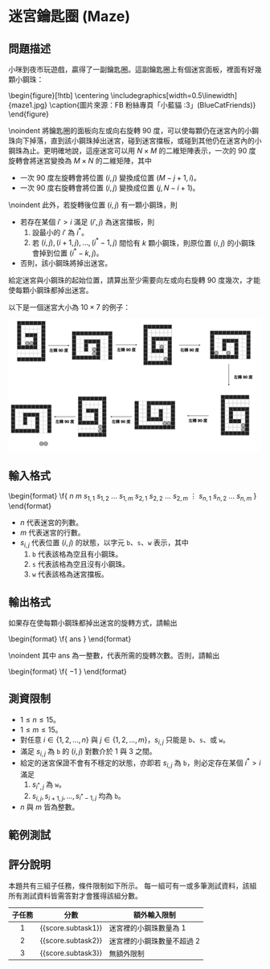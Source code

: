 # 迷宮鑰匙圈 (Maze)

## 問題描述

小咪到夜市玩遊戲，贏得了一副鑰匙圈。這副鑰匙圈上有個迷宮面板，裡面有好幾顆小鋼珠：

\begin{figure}[!htb]
  \centering
  \includegraphics[width=0.5\linewidth]{maze1.jpg}
  \caption{圖片來源：FB 粉絲專頁「小藍貓 :3」(BlueCatFriends)}
\end{figure}

\noindent 將鑰匙圈的面板向左或向右旋轉 $90$ 度，可以使每顆仍在迷宮內的小鋼珠向下掉落，直到該小鋼珠掉出迷宮，碰到迷宮擋板，或碰到其他仍在迷宮內的小鋼珠為止。更明確地說，這座迷宮可以用 $N\times M$ 的二維矩陣表示，一次的 $90$ 度旋轉會將迷宮變換為 $M\times N$ 的二維矩陣，其中

* 一次 $90$ 度左旋轉會將位置 $(i, j)$ 變換成位置 $(M-j+1, i)$。
* 一次 $90$ 度右旋轉會將位置 $(i, j)$ 變換成位置 $(j, N-i+1)$。

\noindent 此外，若旋轉後位置 $(i, j)$ 有一顆小鋼珠，則

* 若存在某個 $i' > i$ 滿足 $(i', j)$ 為迷宮擋板，則
   1. 設最小的 $i'$ 為 $i^*$。
   1. 若 $(i, j), (i+1, j), \ldots, (i^*-1, j)$ 間恰有 $k$ 顆小鋼珠，則原位置 $(i, j)$ 的小鋼珠會掉到位置 $(i^*-k, j)$。
* 否則，該小鋼珠將掉出迷宮。

給定迷宮與小鋼珠的起始位置，請算出至少需要向左或向右旋轉 $90$ 度幾次，才能使每顆小鋼珠都掉出迷宮。

以下是一個迷宮大小為 $10\times7$ 的例子：

![](maze2.png)

## 輸入格式

\begin{format}
\f{
$n$ $m$
$s_{1, 1}$ $s_{1, 2}$ $\ldots$ $s_{1, m}$
$s_{2, 1}$ $s_{2, 2}$ $\ldots$ $s_{2, m}$
$\vdots$
$s_{n, 1}$ $s_{n, 2}$ $\ldots$ $s_{n, m}$
}
\end{format}

* $n$ 代表迷宮的列數。
* $m$ 代表迷宮的行數。
* $s_{i, j}$ 代表位置 $(i, j)$ 的狀態，以字元 ``b``、``s``、``w`` 表示，其中
  1. ``b`` 代表該格為空且有小鋼珠。
  1. ``s`` 代表該格為空且沒有小鋼珠。
  1. ``w`` 代表該格為迷宮擋板。

## 輸出格式

如果存在使每顆小鋼珠都掉出迷宮的旋轉方式，請輸出

\begin{format}
\f{
$\textrm{ans}$
}
\end{format}

\noindent 其中 $\textrm{ans}$ 為一整數，代表所需的旋轉次數。否則，請輸出

\begin{format}
\f{
$-1$
}
\end{format}

## 測資限制

* $1 \le n \le 15$。
* $1 \le m \le 15$。
* 對任意 $i \in \{1, 2, \ldots, n\}$ 與 $j \in \{1, 2, \ldots, m\}$，$s_{i, j}$ 只能是 ``b``、``s``、或 ``w``。
* 滿足 $s_{i, j}$ 為 ``b`` 的 $(i, j)$ 對數介於 $1$ 與 $3$ 之間。
* 給定的迷宮保證不會有不穩定的狀態，亦即若 $s_{i, j}$ 為 ``b``，則必定存在某個 $i^* > i$ 滿足
  1. $s_{i^*, j}$ 為 ``w``。
  1. $s_{i, j}, s_{i+1, j}, \ldots, s_{i^*-1, j}$ 均為 ``b``。
* $n$ 與 $m$ 皆為整數。

## 範例測試

## 評分說明

本題共有三組子任務，條件限制如下所示。
每一組可有一或多筆測試資料，該組所有測試資料皆需答對才會獲得該組分數。

|  子任務  |  分數  | 額外輸入限制 |
| :------: | :----: | ------------ |
| 1 | {{score.subtask1}} | 迷宮裡的小鋼珠數量為 $1$ |
| 2 | {{score.subtask2}} | 迷宮裡的小鋼珠數量不超過 $2$ |
| 3 | {{score.subtask3}} | 無額外限制 |

